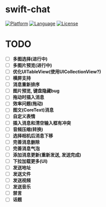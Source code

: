 # swift-chat

[![Platform](http://img.shields.io/badge/platform-ios-blue.svg?style=flat
		)](https://developer.apple.com/iphone/index.action)
[![Language](http://img.shields.io/badge/language-swift-brightgreen.svg?style=flat
		)](https://developer.apple.com/swift)
[![License](http://img.shields.io/badge/license-MIT-lightgrey.svg?style=flat
		)](http://mit-license.org)

# TODO
* [ ] **多图选择(进行中)**
* [ ] **多图片预览(进行中)**
* [ ] **优化UITableView(使用UICollectionView?)**
* [ ] **横屏支持**
* [ ] **消息重新排序**
* [ ] **图片预览, 键盘隐藏bug**
* [ ] **拖动时插入消息**
* [ ] **效率问题(拖动)**
* [ ] **图文(CoreText)消息**
* [ ] **自定义表情**
* [ ] **插入消息和清空输入框有冲突**
* [ ] **音频压缩(转换)**
* [ ] **选择相机后消息下移**
* [ ] **完善消息删除**
* [ ] **完善消息气泡**
* [ ] **添加消息更新(重新发送, 发送完成)**
* [ ] **下拉加载更多(UI)**
* [ ] **发送地址**
* [ ] **发送文件**
* [ ] **发送视频**
* [ ] **发送音乐**
* [ ] **禁言**
* [ ] **话题**
